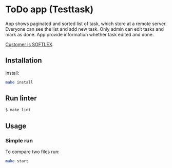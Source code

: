 # ToDo app (Testtask)

App shows paginated and sorted list of task, which store at a remote server. Everyone can see the list and add new task. Only admin can edit tasks and mark as done. App provide information whether task edited and done.

[Customer is SOFTLEX](http://softlex.pro/).

## Installation

Install:
```sh
make install
```

## Run linter

```sh
$ make lint
```

## Usage

### Simple run

To compare two files run:
```sh
make start
```